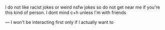 l do not like racist jokes or weird nsfw jokes so do not get near me if you're this kind of person.
l dont mind c+h unless l'm with friends 

—
l won't be interacting first only if l actually want to
